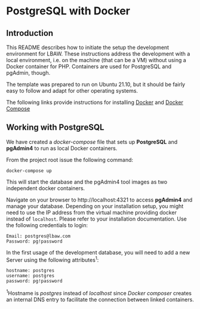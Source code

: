 # PostgreSQL with Docker

## Introduction

This README describes how to initiate the setup the development environment for LBAW. These instructions address the development with a local environment, i.e. on the machine (that can be a VM) without using a Docker container for PHP.
Containers are used for PostgreSQL and pgAdmin, though.

The template was prepared to run on Ubuntu 21.10, but it should be fairly easy to follow and adapt for other operating systems.

The following links provide instructions for installing [Docker](https://docs.docker.com/get-docker/) and [Docker Compose](https://docs.docker.com/compose/install/)

## Working with PostgreSQL

We have created a _docker-compose_ file that sets up __PostgreSQL__ and __pgAdmin4__ to run as local Docker containers.

From the project root issue the following command:

    docker-compose up

This will start the database and the pgAdmin4 tool images as two independent docker containers.

Navigate on your browser to http://localhost:4321 to access __pgAdmin4__ and manage your database. Depending on your installation setup, you might need to use the IP address from the virtual machine providing docker instead of `localhost`. Please refer to your installation documentation.
Use the following credentials to login:

    Email: postgres@lbaw.com
    Password: pg!password

In the first usage of the development database, you will need to add a new Server using the following attributes<sup>1</sup>:

    hostname: postgres
    username: postgres
    password: pg!password

<sup>1</sup>Hostname is _postgres_ instead of _localhost_ since _Docker composer_ creates an internal DNS entry to facilitate the connection between linked containers.
